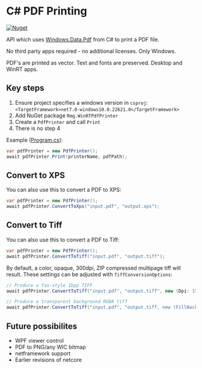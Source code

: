 ﻿# C# PDF Printing

[![Nuget](https://img.shields.io/nuget/v/Rmg.PdfPrinting)](https://www.nuget.org/packages/Rmg.PdfPrinting)

API which uses [Windows.Data.Pdf](https://learn.microsoft.com/en-us/uwp/api/windows.data.pdf?view=winrt-22621) from C# to print a PDF file.

No third party apps required - no additional licenses.  Only Windows.

PDF's are printed as vector.  Text and fonts are preserved.  Desktop and WinRT apps.

## Key steps

1. Ensure project specifies a windows version in `csproj`: `<TargetFramework>net7.0-windows10.0.22621.0</TargetFramework>`
1. Add NuGet package `Rmg.WinRTPdfPrinter`
1. Create a	`PdfPrinter` and call `Print`
1. There is no step 4

Example ([Program.cs](Rmg.WinRTPdfPrinter.DemoApp)):

```csharp
var pdfPrinter = new PdfPrinter();
await pdfPrinter.Print(printerName, pdfPath);
```

## Convert to XPS

You can also use this to convert a PDF to XPS:

```csharp
var pdfPrinter = new PdfPrinter();
await pdfPrinter.ConvertToXps("input.pdf", "output.xps");
```

## Convert to Tiff

You can also use this to convert a PDF to Tiff:

```csharp
var pdfPrinter = new PdfPrinter();
await pdfPrinter.ConvertToTiff("input.pdf", "output.tiff");
```

By default, a color, opaque, 300dpi, ZIP compressed multipage tiff will result.  These settings can be 
adjusted with `TiffConversionOptions`:

```csharp
// Produce a fax-style 1bpp TIFF
await pdfPrinter.ConvertToTiff("input.pdf", "output.tiff", new (Dpi: 150, ColorMode: TiffColorMode.BlackAndWhite);

// Produce a transparent background RGBA tiff
await pdfPrinter.ConvertToTiff("input.pdf", "output.tiff, new (FillBackground: false));
```

## Future possibilites
- WPF viewer control
- PDF to PNG/any WIC bitmap
- netframework support
- Earlier revisions of netcore
